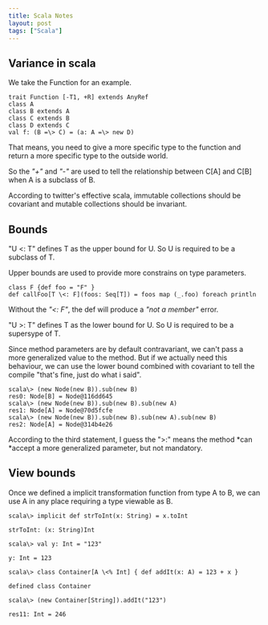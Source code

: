 ```yaml
---
title: Scala Notes
layout: post
tags: ["Scala"]
---
```


Variance in scala
-----------------

We take the Function for an example.

~~~
trait Function [-T1, +R] extends AnyRef
class A
class B extends A
class C extends B
class D extends C
val f: (B =\> C) = (a: A =\> new D)
~~~

That means, you need to give a more specific type to the function and return a
more specific type to the outside world.

So the *"+"* and *"-"* are used to tell the relationship between C[A] and C[B]
when A is a subclass of B.

According to twitter's effective scala, immutable collections should be
covariant and mutable collections should be invariant.

Bounds
------

"U \<: T" defines T as the upper bound for U. So U is required to be a subclass
of T.

Upper bounds are used to provide more constrains on type parameters.

~~~
class F {def foo = "F" }
def callFoo[T \<: F](foos: Seq[T]) = foos map (_.foo) foreach println
~~~

Without the *"\<: F"*, the def will produce a *"not a member"* error.

"U \>: T" defines T as the lower bound for U. So U is required to be a supersype
of T.

Since method parameters are by default contravariant, we can't pass a more
generalized value to the method. But if we actually need this behaviour, we can
use the lower bound combined with covariant to tell the compile "that's fine,
just do what i said".

~~~
scala\> (new Node(new B)).sub(new B)
res0: Node[B] = Node@116dd645
scala\> (new Node(new B)).sub(new B).sub(new A)
res1: Node[A] = Node@70d5fcfe
scala\> (new Node(new B)).sub(new B).sub(new A).sub(new B)
res2: Node[A] = Node@314b4e26
~~~

According to the third statement, I guess the "\>:" means the method *can
*accept a more generalized parameter, but not mandatory.

View bounds
-----------

Once we defined a implicit transformation function from type A to B, we can use
A in any place requiring a type viewable as B.

~~~
scala\> implicit def strToInt(x: String) = x.toInt

strToInt: (x: String)Int

scala\> val y: Int = "123"

y: Int = 123

scala\> class Container[A \<% Int] { def addIt(x: A) = 123 + x }

defined class Container

scala\> (new Container[String]).addIt("123")

res11: Int = 246
~~~
